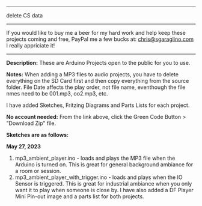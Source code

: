 ***************************************************
delete CS data
***************************************************

  If you would like to buy me a beer for my hard work 
  and help keep these projects coming and free, PayPal 
  me a few  bucks at: chris@sgaraglino.com I really 
  appriciate it!

***************************************************


**Description:** These are Arduino Projects open to the public for you to use.

**Notes:** When adding a MP3 files to audio projects, you have to delete everything on the SD Card first and then copy everything from the source folder. File Date affects the play order, not file name, eventhough the file nmes need to be 001.mp3, oo2.mp3, etc.

I have added Sketches, Fritzing Diagrams and Parts Lists for each project.
 
**No account needed:** From the link above, click the Green Code Button > "Download Zip" file.
 
**Sketches are as follows:**

**May 27, 2023**
1. mp3_ambient_player.ino - loads and plays the MP3 file when the Arduino is turned on. This is great for general background ambiance for a room or session. 
2. mp3_ambient_player_with_trigger.ino - loads and plays when the IO Sensor is triggered. This is great for industrial ambiance when you only want it to play when someone is close by.
I have also added a DF Player Mini Pin-out image and a parts list for both projects.
